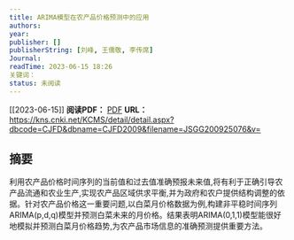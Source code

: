 ```yaml
---
title: ARIMA模型在农产品价格预测中的应用
authors: 
year: 
publisher: []
publisherString: [刘峰, 王儒敬, 李传席]
Journal: 
readTime: 2023-06-15 18:26
关键词：
status: 未阅读
---
```

[[2023-06-15]]
**阅读PDF：** [PDF](zotero://select/items/@LiuFengARIMAMoXingZaiNongChanPinJieGeYuCeZhongDeYingYong2009)
**URL：** https://kns.cnki.net/KCMS/detail/detail.aspx?dbcode=CJFD&dbname=CJFD2009&filename=JSGG200925076&v=
## 摘要
利用农产品价格时间序列的当前值和过去值准确预报未来值,将有利于正确引导农产品流通和农业生产,实现农产品区域供求平衡,并为政府和农户提供结构调整的依据。针对农产品价格这一重要问题,以白菜月价格数据为例,构建非平稳时间序列ARIMA(p,d,q)模型并预测白菜未来的月价格。结果表明ARIMA(0,1,1)模型能很好地模拟并预测白菜月价格趋势,为农产品市场信息的准确预测提供重要方法。